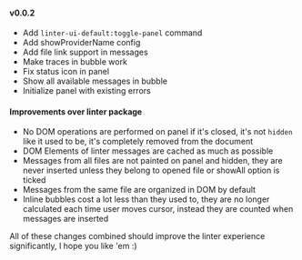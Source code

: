 #### v0.0.2

- Add `linter-ui-default:toggle-panel` command
- Add showProviderName config
- Add file link support in messages
- Make traces in bubble work
- Fix status icon in panel
- Show all available messages in bubble
- Initialize panel with existing errors

#### Improvements over linter package
 - No DOM operations are performed on panel if it's closed, it's not `hidden` like it used to be, it's completely removed from the document
 - DOM Elements of linter messages are cached as much as possible
 - Messages from all files are not painted on panel and hidden, they are never inserted unless they belong to opened file or showAll option is ticked
 - Messages from the same file are organized in DOM by default
 - Inline bubbles cost a lot less than they used to, they are no longer calculated each time user moves cursor, instead they are counted when messages are inserted

All of these changes combined should improve the linter experience significantly, I hope you like 'em :)
